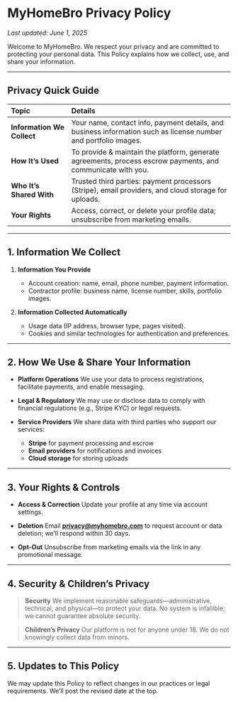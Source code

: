 # MyHomeBro Privacy Policy
*Last updated: June 1, 2025*

Welcome to MyHomeBro. We respect your privacy and are committed to protecting your personal data. This Policy explains how we collect, use, and share your information.

---

## Privacy Quick Guide

| **Topic** | **Details** |
| :--------------------------- | :------------------------------------------------------------------------------------------------------------------------------------------------------------ |
| **Information We Collect** | Your name, contact info, payment details, and business information such as license number and portfolio images. |
| **How It’s Used** | To provide & maintain the platform, generate agreements, process escrow payments, and communicate with you. |
| **Who It’s Shared With** | Trusted third parties: payment processors (Stripe), email providers, and cloud storage for uploads. |
| **Your Rights** | Access, correct, or delete your profile data; unsubscribe from marketing emails. |

---

## 1. Information We Collect

1. **Information You Provide**
   - Account creation: name, email, phone number, payment information.
   - Contractor profile: business name, license number, skills, portfolio images.

2. **Information Collected Automatically**
   - Usage data (IP address, browser type, pages visited).
   - Cookies and similar technologies for authentication and preferences.

---

## 2. How We Use & Share Your Information

- **Platform Operations**
  We use your data to process registrations, facilitate payments, and enable messaging.

- **Legal & Regulatory**
  We may use or disclose data to comply with financial regulations (e.g., Stripe KYC) or legal requests.

- **Service Providers**
  We share data with third parties who support our services:
  - **Stripe** for payment processing and escrow
  - **Email providers** for notifications and invoices
  - **Cloud storage** for storing uploads

---

## 3. Your Rights & Controls

- **Access & Correction**
  Update your profile at any time via account settings.

- **Deletion**
  Email **privacy@myhomebro.com** to request account or data deletion; we’ll respond within 30 days.

- **Opt-Out**
  Unsubscribe from marketing emails via the link in any promotional message.

---

## 4. Security & Children’s Privacy

> **Security**
> We implement reasonable safeguards—administrative, technical, and physical—to protect your data. No system is infallible; we cannot guarantee absolute security.

> **Children’s Privacy**
> Our platform is not for anyone under 18. We do not knowingly collect data from minors.

---

## 5. Updates to This Policy

We may update this Policy to reflect changes in our practices or legal requirements. We’ll post the revised date at the top.
